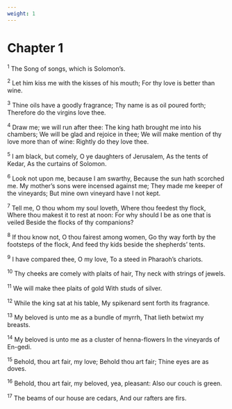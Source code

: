 ```yaml
---
weight: 1
---
```


# Chapter 1

<sup>1</sup> The Song of songs, which is Solomon’s. 

<sup>2</sup> Let him kiss me with the kisses of his mouth; For thy love is better than wine. 

<sup>3</sup> Thine oils have a goodly fragrance; Thy name is as oil poured forth; Therefore do the virgins love thee. 

<sup>4</sup> Draw me; we will run after thee: The king hath brought me into his chambers; We will be glad and rejoice in thee; We will make mention of thy love more than of wine: Rightly do they love thee. 

<sup>5</sup> I am black, but comely, O ye daughters of Jerusalem, As the tents of Kedar, As the curtains of Solomon. 

<sup>6</sup> Look not upon me, because I am swarthy, Because the sun hath scorched me. My mother’s sons were incensed against me; They made me keeper of the vineyards; But mine own vineyard have I not kept. 

<sup>7</sup> Tell me, O thou whom my soul loveth, Where thou feedest thy flock, Where thou makest it to rest at noon: For why should I be as one that is veiled Beside the flocks of thy companions? 

<sup>8</sup> If thou know not, O thou fairest among women, Go thy way forth by the footsteps of the flock, And feed thy kids beside the shepherds’ tents. 

<sup>9</sup> I have compared thee, O my love, To a steed in Pharaoh’s chariots. 

<sup>10</sup> Thy cheeks are comely with plaits of hair, Thy neck with strings of jewels. 

<sup>11</sup> We will make thee plaits of gold With studs of silver. 

<sup>12</sup> While the king sat at his table, My spikenard sent forth its fragrance. 

<sup>13</sup> My beloved is unto me as a bundle of myrrh, That lieth betwixt my breasts. 

<sup>14</sup> My beloved is unto me as a cluster of henna-flowers In the vineyards of En-gedi. 

<sup>15</sup> Behold, thou art fair, my love; Behold thou art fair; Thine eyes are as doves. 

<sup>16</sup> Behold, thou art fair, my beloved, yea, pleasant: Also our couch is green. 

<sup>17</sup> The beams of our house are cedars, And our rafters are firs. 


